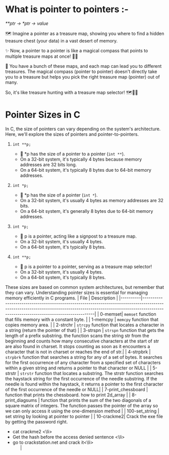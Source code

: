 # What is pointer to pointers :-
_<p> **ptr -> *ptr -> value_

🗺️ Imagine a pointer as a treasure map, showing you where to find a hidden treasure chest (your data) in a vast desert of memory.

✨ Now, a pointer to a pointer is like a magical compass that points to multiple treasure maps at once! 🧭✨

🔮 You have a bunch of these maps, and each map can lead you to different treasures. The magical compass (pointer to pointer) doesn't directly take you to a treasure but helps you pick the right treasure map (pointer) out of many.

So, it's like treasure hunting with a treasure map selector! 🗺️🧭✨
# Pointer Sizes in C

In C, the size of pointers can vary depending on the system's architecture. Here, we'll explore the sizes of pointers and pointer-to-pointers.

1. `int **p;`
   - 🤔 *p has the size of a pointer to a pointer (`int **`).
   - On a 32-bit system, it's typically 4 bytes because memory addresses are 32 bits long.
   - On a 64-bit system, it's typically 8 bytes due to 64-bit memory addresses.

2. `int *p;`
   - 🤔 *p has the size of a pointer (`int *`).
   - On a 32-bit system, it's usually 4 bytes as memory addresses are 32 bits.
   - On a 64-bit system, it's generally 8 bytes due to 64-bit memory addresses.

3. `int *p;`
   - 🤔 p is a pointer, acting like a signpost to a treasure map.
   - On a 32-bit system, it's usually 4 bytes.
   - On a 64-bit system, it's typically 8 bytes.

4. `int **p;`
   - 🤔 p is a pointer to a pointer, serving as a treasure map selector!
   - On a 32-bit system, it's usually 4 bytes.
   - On a 64-bit system, it's typically 8 bytes.

These sizes are based on common system architectures, but remember that they can vary. Understanding pointer sizes is essential for managing memory efficiently in C programs.
| File  | Description                                  |
|----------|------------------------------------------------------------------------------------------------------------------------------------------------------------------------------------------------------------------|
| 0-memset| `memset` function that fills memory with a constant byte. |
| 1-memcpy | `memcpy` function that copies memory area.          |
| 2-strchr | `strcpy` function that locates a character in a string  (return the pointer of that)   |
| 3-strspn | `strspn` function that gets the length of a prefix substring. the function scans the string str from the beginning and counts how many consecutive characters at the start of str are also found in charset. It stops counting as soon as it encounters a character that is not in charset or reaches the end of str.|
| 4-strpbrk  | `strpbrk` function that searches a string for any of a set of bytes. It searches for the first occurrence of any character from a specified set of characters within a given string and returns a pointer to that character or NULL |
| 5-strstr  | `strstr` function that locates a substring. The strstr function searches the haystack string for the first occurrence of the needle substring. If the needle is found within the haystack, it returns a pointer to the first character of the first occurrence of the needle or NULL|
| 7-print_chessboard | function that prints the chessboard. how to print 2d_array |
| 8-print_diagsums | function that prints the sum of the two diagonals of a square matrix of integers. The function passes the pointer of the array so we can only access it using the one-dimension method |
| 100-set_string | set string by looking at pointer to pointer |
| 10-crackme2| Crack the exe file by getting the password right. <ul> <li>cat crackme2 <\li><li>Get the hash before the access denied sentence <\li><li> go to crackstation.net and crack it<\li><ul>|

